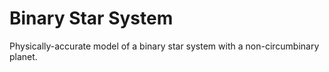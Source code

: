 # Binary Star System

Physically-accurate model of a binary star system with a non-circumbinary planet.
